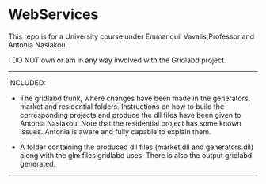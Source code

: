 # WebServices

This repo is for a University course under Emmanouil Vavalis,Professor and Antonia Nasiakou.

I DO NOT own or am in any way involved with the Gridlabd project.


-------------------------------------------------------
INCLUDED:

- The gridlabd trunk, where changes have been made in the generators, market and residential folders. Instructions on how to build the corresponding projects and produce the dll files have been given to Antonia Nasiakou. Note that the residential project has some known issues. Antonia is aware and fully capable to explain them.


- A folder containing the produced dll files (market.dll and generators.dll) along with the glm files gridlabd uses. There is also the output gridlabd generated.
-------------------------------------------------------

